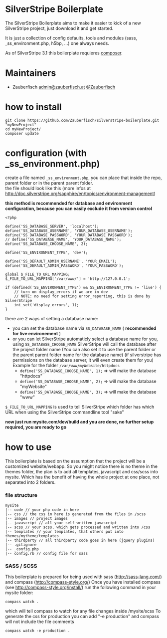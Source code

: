 # SilverStripe Boilerplate

The SilverStripe Boilerplate aims to make it easier to kick of a new SilverStripe project, just download it and get started.

It is just a collection of config defaults, tools and modules (sass, _ss_environment.php, h5bp, ...) one always needs.    

As of SilverStripe 3.1 this boilerplate requieres [composer](http://getcomposer.org/).

# Maintainers
- Zauberfisch <admin@zauberfisch.at> [@Zauberfisch](http://twitter.com/Zauberfisch)

# how to install

    git clone https://github.com/Zauberfisch/silverstripe-boilerplate.git "myNewProject"
    cd myNewProject/
    composer update

# configuration (with _ss_environment.php)

create a file named `_ss_environment.php`, you can place that inside the repo, parent folder or in the parent parent folder.  
the file should look like this (more infos at http://doc.silverstripe.org/sapphire/en/topics/environment-management)

**this method is recommended for database and environment configuration, because you can easily exclude it from version control**
    
    <?php
    
    define('SS_DATABASE_SERVER', 'localhost');
    define('SS_DATABASE_USERNAME', 'YOUR_DATABASE_USERNAME');
    define('SS_DATABASE_PASSWORD', 'YOUR_DATABASE_PASSWORD');
    // define('SS_DATABASE_NAME', 'YOUR_DATABASE_NAME');
    define('SS_DATABASE_CHOOSE_NAME', 2);
    
    define('SS_ENVIRONMENT_TYPE', 'dev');
    
    define('SS_DEFAULT_ADMIN_USERNAME', 'YOUR_EMAIL');
    define('SS_DEFAULT_ADMIN_PASSWORD', 'YOUR_PASSWORD');
    
    global $_FILE_TO_URL_MAPPING;
    $_FILE_TO_URL_MAPPING['/var/www/'] = 'http://127.0.0.1';
    
    if (defined('SS_ENVIRONMENT_TYPE') && SS_ENVIRONMENT_TYPE != 'live') {
        // turn on display_errors if we are in dev
        // NOTE: no need for setting error_reporting, this is done by SilverStripe
        ini_set('display_errors', 1);
	}
    
there are 2 ways of setting a database name:    

- you can set the database name via `SS_DATABASE_NAME` ( **recommended for live environement** )
- or you can let SilverStripe automaticly select a database name for you, using `SS_DATABASE_CHOOSE_NAME` SilverStripe will call the database after the project folder name (You can also set it to use the parent folder or the parent parent folder name for the database name) (if silverstripe has permissions on the database server, it will even create them for you)
    Example for the folder `/var/www/myWebsite/httpdocs`
    - `define('SS_DATABASE_CHOOSE_NAME', 1);` => will make the database "httpdocs"
    - `define('SS_DATABASE_CHOOSE_NAME', 2);` => will make the database "myWebsite"
    - `define('SS_DATABASE_CHOOSE_NAME', 3);` => will make the database "www"

`$_FILE_TO_URL_MAPPING` is used to tell SilverStripe which folder has which URL when using the SilverStripe commandline tool "sake"

**now just run mysite.com/dev/build and you are done, no further setup required, you are ready to go**
    
# how to use

This boilerplate is based on the assumption that the project will be a customized website/webapp.
So you might notice there is no theme in the themes folder, the plan is to add all templates, javascript and css/scss into mysite.
Which has the benefit of having the whole project at one place, not separated into 2 folders.

### file structure

    mysite
    |-- code // your php code in here
    |-- css // the css in here is generated from the files in /scss
    |-- images // project images
    |-- javascript // all your self written javascript
    |-- scss // your scss, which gets processed and written into /css
    |-- templates // your templates, that others put into themes/mytheme/templates
    |-- thirdparty // all thirdparty code goes in here (jquery plugins)
    |-- .gitignore
    |-- _config.php
    |-- config.rb // config file for sass

### SASS / SCSS

This boilerplate is prepared for being used with sass (http://sass-lang.com/) and compass (http://compass-style.org/)
Once you have installed compass (see http://compass-style.org/install/) run the following command in your mysite folder:

    compass watch .
 
which will tell compass to watch for any file changes inside /mysite/scss
To generate the css for production you can add "-e production" and compass will not include the file comments
    
    compass watch -e production .
